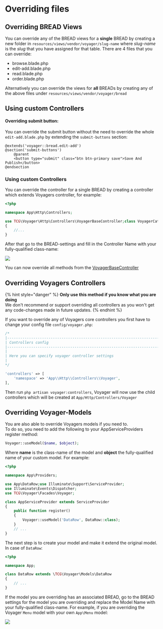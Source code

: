 # Overriding files

## Overriding BREAD Views

You can override any of the BREAD views for a **single** BREAD by creating a new folder in `resources/views/vendor/voyager/slug-name` where _slug-name_ is the _slug_ that you have assigned for that table. There are 4 files that you can override:

* browse.blade.php
* edit-add.blade.php
* read.blade.php
* order.blade.php

Alternatively you can override the views for **all** BREADs by creating any of the above files under `resources/views/vendor/voyager/bread`

## Using custom Controllers
#### Overriding submit button:
You can override the submit button without the need to override the whole `edit-add.blade.php` by extending the `submit-buttons` section:  
```blade
@extends('voyager::bread.edit-add')
@section('submit-buttons')
    @parent
    <button type="submit" class="btn btn-primary save">Save And Publish</button>
@endsection
```

### Using custom Controllers

You can override the controller for a single BREAD by creating a controller which extends Voyagers controller, for example:

```php
<?php

namespace App\Http\Controllers;

use TCG\Voyager\Http\Controllers\VoyagerBaseController;class VoyagerCategoriesController extends VoyagerBaseController
{
    //...
}
```

After that go to the BREAD-settings and fill in the Controller Name with your fully-qualified class-name:

![](../.gitbook/assets/bread_controller.png)

You can now override all methods from the [VoyagerBaseController](https://github.com/the-control-group/voyager/blob/1.1/src/Http/Controllers/VoyagerBaseController.php)

## Overriding Voyagers Controllers

{% hint style="danger" %}
**Only use this method if you know what you are doing**  
We don't recommend or support overriding all controllers as you won't get any code-changes made in future updates.
{% endhint %}

If you want to override any of Voyagers core controllers you first have to change your config file `config/voyager.php`:

```php
/*
|--------------------------------------------------------------------------
| Controllers config
|--------------------------------------------------------------------------
|
| Here you can specify voyager controller settings
|
*/

'controllers' => [
    'namespace' => 'App\\Http\\Controllers\\Voyager',
],
```

Then run `php artisan voyager:controllers`, Voyager will now use the child controllers which will be created at `App/Http/Controllers/Voyager`

## Overriding Voyager-Models

You are also able to override Voyagers models if you need to.  
To do so, you need to add the following to your AppServiceProviders register method:

```php
Voyager::useModel($name, $object);
```

Where **name** is the class-name of the model and **object** the fully-qualified name of your custom model. For example:

```php
<?php

namespace App\Providers;

use App\DataRow;use Illuminate\Support\ServiceProvider;
use Illuminate\Events\Dispatcher;
use TCG\Voyager\Facades\Voyager;

class AppServiceProvider extends ServiceProvider
{
    public function register()
    {
        Voyager::useModel('DataRow', DataRow::class);
    }
    // ...
}
```

The next step is to create your model and make it extend the original model. In case of `DataRow`:

```php
<?php

namespace App;

class DataRow extends \TCG\Voyager\Models\DataRow
{
    // ...
}
```

If the model you are overriding has an associated BREAD, go to the BREAD settings for the model you are overriding
and replace the Model Name with your fully-qualified class-name. For example, if you are overriding the Voyager `Menu`
model with your own `App\Menu` model:

![](../.gitbook/assets/bread_override_voyager_models.png)

